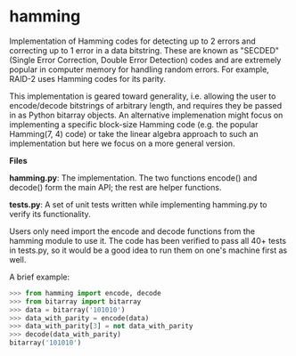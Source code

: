 # hamming
Implementation of Hamming codes for detecting up to 2 errors and correcting up to 1 error in a data bitstring. These are known as "SECDED" (Single Error Correction, Double Error Detection) codes and are extremely popular in computer memory for handling random errors. For example, RAID-2 uses Hamming codes for its parity.

This implementation is geared toward generality, i.e. allowing the user to encode/decode bitstrings of arbitrary length, and requires they be passed in as Python bitarray objects. An alternative implemenation might focus on implementing a specific block-size Hamming code (e.g. the popular Hamming(7, 4) code) or take the linear algebra approach to such an implementation but here we focus on a more general version.

**Files**

**hamming.py**: The implementation. The two functions encode() and decode() form the main API; the rest are helper functions.

**tests.py**:   A set of unit tests written while implementing hamming.py to verify its functionality.

Users only need import the encode and decode functions from the hamming module to use it. The code has been verified to pass all 40+ tests in tests.py, so it would be a good idea to run them on one's machine first as well.

A brief example:
```python
>>> from hamming import encode, decode
>>> from bitarray import bitarray
>>> data = bitarray('101010')
>>> data_with_parity = encode(data)
>>> data_with_parity[3] = not data_with_parity
>>> decode(data_with_parity)
bitarray('101010')
```
